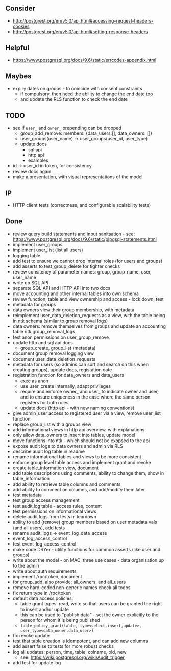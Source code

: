 
## Consider
- http://postgrest.org/en/v5.0/api.html#accessing-request-headers-cookies
- http://postgrest.org/en/v5.0/api.html#setting-response-headers

## Helpful
- https://www.postgresql.org/docs/9.6/static/errcodes-appendix.html

## Maybes
- expiry dates on groups - to coincide with consent constraints
    - if compulsory, then need the ability to change the end date too
    - and update the RLS function to check the end date

## TODO
- see if `user_` and `owner_` prepending can be dropped
    - group_add_remove: members: {data_users:[], data_owners: []}
    - user_groups(user_name) -> user_groups(user_id, user_type)
    - update docs
        - sql api
        - http api
        - examples
- id -> user_id in token, for consistency
- review docs again
- make a presentation, with visual representations of the model

## IP
- HTTP client tests (correctness, and configurable scalability tests)

## Done
- review query build statements and input sanitsation - see: https://www.postgresql.org/docs/9.6/static/plpgsql-statements.html
- implement user_groups
- implement user_list (list all users)
- logging table
- add test to ensure we cannot drop internal roles (for users and groups)
- add asserts to test_group_delete for tighter checks
- review consitency of parameter names: group, group_name, user, user_name
- write up SQL API
- separate SQL API and HTTP API into two docs
- move accounting and other internal tables into own schema
- review function, table and view ownership and access - lock down, test
- metadata for groups
- data owners view their group membership, with metadata
- reimplement user_data_deletion_requests as a view, with the table being in ntk schema (similar to group removal logs)
- data owners: remove themselves from groups and update an accounting table ntk.group_removal_logs
- test anon permissions on user_group_remove
- update http and sql api docs
    - group_create, group_list (metadata)
- document group removal logging view
- document user_data_deletion_requests
- metadata for users (so admins can sort and search on this when creating groups), update docs, registation date
- registration function for data_owners and data_users
    - exec as anon
    - use user_create internally, adapt privileges
    - require and enforce owner_ and user_ to indicate owner and user, and to ensure uniqueness in the case where the same person registers for both roles
    - update docs (http api - with new naming conventions)
- give admin_user access to registered user via a view, remove user_list function
- replace group_list with a groups view
- add informational views in http api overview, with explanations
- only allow data_owners to insert into tables, update model
- move functions into ntk - which should not be exopsed to the api
- expose audit logs to data owners and admin via RLS
- describe audit log table in readme
- rename informational tables and views to be more consistent
- enforce group level table access and implement grant and revoke
- create table_information view, document
- add table descriptions using comments, ability to change them, show in table_information
- add ability to retrieve table columns and comments
- add ability to comment on columns, and add/modify them later
- test metadata
- test group access management
- test audit log table - access rules, content
- test permissions on informational views
- delete audit logs from tests in teardown
- ability to add (remove) group members based on user metadata vals (and all users), add tests
- rename audit_logs -> event_log_data_access
- event_log_access_control
- test event_log_access_control
- make code DRYer - utility functions for common asserts (like user and groups)
- write about the model - on MAC, three use cases - data organisation up to the admin
- write about auth requirements
- implement /rpc/token, document
- for group_add, also provide: all_owners, and all_users
- remove hard-coded non-generic names check all todos
- fix return type in /rpc/token
- default data access policies:
    - table grant types: read, write so that users can be granted the right to insert and/or update
    - this can be used to "publish data" - set the owner explicitly to the person for whom it is being published
    - `table_policy_grant(table, type<select,insert,update>, user_type<data_owner,data_user>)`
- fix revoke update
- test that table creation is idempotent, and can add new columns
- add assert false to tests for more robust checks
- log all updates: person, time, table, colname, old, new
    - see: https://wiki.postgresql.org/wiki/Audit_trigger
- add test for update log
